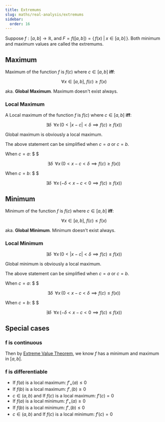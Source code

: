 ```yaml
---
title: Extremums
slug: maths/real-analysis/extremums
sidebar:
  order: 16
---
```


Suppose $f:[a,b]\rightarrow \mathbb{R}$, and
$F=f([a,b])=\Big\{\,f(x)\;|\;x\in [a,b]\,\Big\}$. Both minimum and maximum
values are called the extremums.

## Maximum

Maximum of the function $f$ is $f(c)$ where $c\in[a,b]$ **iff**:

```math
\forall x \in [a,b],\; f(c)\ge f(x)
```

aka. **Global Maximum**. Maximum doesn't exist always.

### Local Maximum

A Local maximum of the function $f$ is $f(c)$ where $c\in[a,b]$ **iff**:

```math
\exists \delta\;\;\forall x\,(0<|x-c|<\delta \implies f(c)\ge f(x))
```

Global maximum is obviously a local maximum.

The above statement can be simplified when $c=a$ or $c=b$.

When $c=a$: $ $

```math
\exists \delta\;\;\forall x\,(0<x-c<\delta \implies f(c)\ge f(x))
```

When $c=b$: $ $

```math
\exists \delta\;\;\forall x\,(-\delta<x-c<0 \implies f(c)\ge f(x))
```

## Minimum

Minimum of the function $f$ is $f(c)$ where $c\in[a,b]$ **iff**:

```math
\forall x \in [a,b],\; f(c)\le f(x)

```

aka. **Global Minimum**. Minimum doesn't exist always.

### Local Minimum

```math
\exists \delta\;\;\forall x\,(0<|x-c|<\delta \implies f(c)\le f(x))
```

Global minimum is obviously a local maximum.

The above statement can be simplified when $c=a$ or $c=b$.

When $c=a$: $ $

```math
\exists \delta\;\;\forall x\,(0<x-c<\delta \implies f(c)\le f(x))
```

When $c=b$: $ $

```math
\exists \delta\;\;\forall x\,(-\delta<x-c<0 \implies f(c)\le f(x))
```

## Special cases

### f is continuous

Then by
[Extreme Value Theorem](/maths/real-analysis/theorems-related-to-continuity/#extreme-value-theorem),
we know $f$ has a minimum and maximum in $[a,b]$.

### f is differentiable

- If $f(a)$ is a local maximum: $f'_{\text{+}}(a)\le 0$
- If $f(b)$ is a local maximum: $f'_{\text{-}}(b)\ge 0$
- $c\in(a,b)$ and If $f(c)$ is a local maximum: $f'(c)= 0$
- If $f(a)$ is a local minimum: $f'_{\text{+}}(a)\ge 0$
- If $f(b)$ is a local minimum: $f'_{\text{-}}(b)\le 0$
- $c\in(a,b)$ and If $f(c)$ is a local minimum: $f'(c)= 0$
